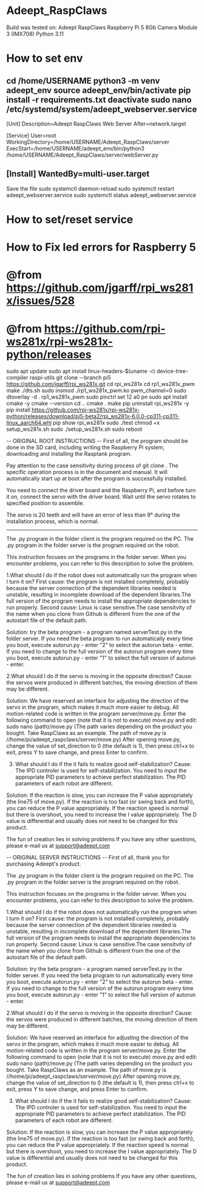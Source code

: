 # Adeept_RaspClaws
Build was tested on:
Adeept RaspClaws
Raspberry Pi 5 8Gb
Camera Module 3 (IMX708)
Python 3.11

# How to set env
cd /home/USERNAME
python3 -m venv adeept_env
source adeept_env/bin/activate
pip install -r requirements.txt
deactivate
sudo nano /etc/systemd/system/adeept_webserver.service
-----------------
[Unit]
Description=Adeept RaspClaws Web Server
After=network.target

[Service]
User=root
WorkingDirectory=/home/USERNAME/Adeept_RaspClaws/server
ExecStart=/home/USERNAME/adeept_env/bin/python3 /home/USERNAME/Adeept_RaspClaws/server/webServer.py

[Install]
WantedBy=multi-user.target
-----------------
Save the file
sudo systemctl daemon-reload
sudo systemctl restart adeept_webserver.service
sudo systemctl status adeept_webserver.service

# How to set/reset service

# How to Fix led errors for Raspberry 5
# @from https://github.com/jgarff/rpi_ws281x/issues/528
# @from https://github.com/rpi-ws281x/rpi-ws281x-python/releases
sudo apt update
sudo apt install linux-headers-$(uname -r) device-tree-compiler raspi-utils
git clone --branch pi5 https://github.com/jgarff/rpi_ws281x.git
	cd rpi_ws281x
	cd rp1_ws281x_pwm
make
./dts.sh
	sudo insmod ./rp1_ws281x_pwm.ko pwm_channel=0
	sudo dtoverlay -d . rp1_ws281x_pwm
	sudo pinctrl set 12 a0 pn
sudo apt install cmake -y
cmake --version
cd ..
cmake .
make
pip uninstall rpi_ws281x -y
pip install https://github.com/rpi-ws281x/rpi-ws281x-python/releases/download/pi5-beta2/rpi_ws281x-6.0.0-cp311-cp311-linux_aarch64.whl
pip show rpi_ws281x
sudo ./test
chmod +x setup_ws281x.sh
sudo ./setup_ws281x.sh
sudo reboot

-- ORIGINAL ROOT INSTRUCTIONS --
First of all, the program should be done in the SD card, including writing the Raspberry Pi system, 
downloading and installing the Rasptank program. 

Pay attention to the case sensitivity during process of git clone . The specific operation process 
is in the document and manual. It will automatically start up at boot after the program is successfully installed. 

You need to connect the driver board and the Raspberry Pi, and before turn it on, connect the servo with the driver board. 
Wait until the servo rotates to specified position to assemble. 

The servo is 20 teeth and will have an error of less than 9° during the installation process, which is normal.

---------------------------------------------------------------------------------------------------------------------------

The .py program in the folder client is the program required on the PC.
The .py program in the folder server is the program required on the robot.

This instruction focuses on the programs in the folder server. When you encounter problems, you can refer to this description to solve the problem.


1.What should I do if the robot does not automatically run the program when I turn it on?
First cause: the program is not installed completely, probably  because the server connection of the dependent libraries needed is unstable, resulting in incomplete download of the dependent libraries.The full version of the program needs to install the appropriate dependencies to run properly.
Second cause: Linux is case sensitive.The case sensitvity of the name when you clone from Github is different from the one of the autostart file of the default path. 

Solution: try the beta program - a program named serverTest.py in the folder server.
If you need the beta program to run automatically  every time you boot, execute autorun.py - enter "2" to select the autorun beta - enter.
If you need to change to the full version of the autorun program every time you boot, execute autorun.py - enter "1" to select the full version of autorun - enter.


2.What should I do if the servo is moving in the opposite direction?
Cause: the servos were produced in different batches, the moving direction of them may be different.

Solution: We have reserved an interface for adjusting the direction of the servo in the program, which makes it much more easier to debug.
All motion-related code is written in the program server/move.py.
Enter the following command to open (note that it is not to execute) move.py and edit:
	sudo  nano (path)/move.py
(The path varies depending on the product you bought. Take RaspClaws as an example. The path of move.py is //home/pi/adeept_raspclaws/server/move.py)
After opening move.py, change the value of set_direction to 0 (the default is 1), then press ctrl+x to exit, press Y to save change, and press Enter to confirm.


3. What should I do if the it fails to realize good self-stabilization?
Cause: The IPD controler is used for self-stabilization. You need to input the appropriate PID parameters to achieve perfect stabilization. The PID parameters of each robot are different.

Solution: If the reaction is slow, you can increase the P value appropriately (the line75 of move.py). If the reaction is too fast (or swing back and forth), you can reduce the P value appropriately.
If the reaction speed is normal but there is overshoot, you need to increase the I value appropriately.
The D value is differential and usually does not need to be changed for this product.

The fun of creation lies in solving problems
If you have any other questions, please e-mail us at support@adeept.com

-- ORIGINAL SERVER INSTRUCTIONS --
First of all, thank you for purchasing Adeept's product.

The .py program in the folder client is the program required on the PC.
The .py program in the folder server is the program required on the robot.

This instruction focuses on the programs in the folder server. When you encounter problems, you can refer to this description to solve the problem.


1.What should I do if the robot does not automatically run the program when I turn it on?
First cause: the program is not installed completely, probably  because the server connection of the dependent libraries needed is unstable, resulting in incomplete download of the dependent libraries.The full version of the program needs to install the appropriate dependencies to run properly.
Second cause: Linux is case sensitive.The case sensitvity of the name when you clone from Github is different from the one of the autostart file of the default path. 

Solution: try the beta program - a program named serverTest.py in the folder server.
If you need the beta program to run automatically  every time you boot, execute autorun.py - enter "2" to select the autorun beta - enter.
If you need to change to the full version of the autorun program every time you boot, execute autorun.py - enter "1" to select the full version of autorun - enter.


2.What should I do if the servo is moving in the opposite direction?
Cause: the servos were produced in different batches, the moving direction of them may be different.

Solution: We have reserved an interface for adjusting the direction of the servo in the program, which makes it much more easier to debug.
All motion-related code is written in the program server/move.py.
Enter the following command to open (note that it is not to execute) move.py and edit:
	sudo  nano (path)/move.py
(The path varies depending on the product you bought. Take RaspClaws as an example. The path of move.py is //home/pi/adeept_raspclaws/server/move.py)
After opening move.py, change the value of set_direction to 0 (the default is 1), then press ctrl+x to exit, press Y to save change, and press Enter to confirm.


3. What should I do if the it fails to realize good self-stabilization?
Cause: The IPD controler is used for self-stabilization. You need to input the appropriate PID parameters to achieve perfect stabilization. The PID parameters of each robot are different.

Solution: If the reaction is slow, you can increase the P value appropriately (the line75 of move.py). If the reaction is too fast (or swing back and forth), you can reduce the P value appropriately.
If the reaction speed is normal but there is overshoot, you need to increase the I value appropriately.
The D value is differential and usually does not need to be changed for this product.

The fun of creation lies in solving problems
If you have any other questions, please e-mail us at support@adeept.com